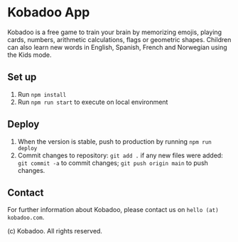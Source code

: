 # Kobadoo App

Kobadoo is a free game to train your brain by memorizing emojis, playing cards, numbers, arithmetic calculations, flags or geometric shapes. Children can also learn new words in English, Spanish, French and Norwegian using the Kids mode.

## Set up
1. Run `npm install`
2. Run `npm run start` to execute on local environment

## Deploy
1. When the version is stable, push to production by running `npm run deploy`
2. Commit changes to repository: `git add .` if any new files were added: `git commit -a` to commit changes; `git push origin main` to push changes.

## Contact
For further information about Kobadoo, please contact us on `hello (at) kobadoo.com`.

(c) Kobadoo. All rights reserved.